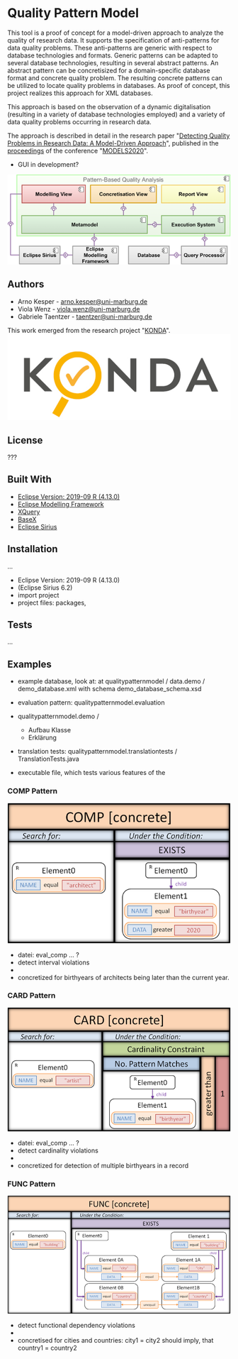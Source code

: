 # Quality Pattern Model

This tool is a proof of concept for a model-driven approach to analyze the quality of research data.
It supports the specification of anti-patterns for data quality problems.
These anti-patterns are generic with respect to database technologies and formats.
Generic patterns can be adapted to several database technologies, resulting in several abstract patterns.
An abstract pattern can be concretisized for a domain-specific database format and concrete quality problem. 
The resulting concrete patterns can be utilized to locate quality problems in databases.
As proof of concept, this project realizes this approach for XML databases.

This approach is based on the observation of a dynamic digitalisation (resulting in a variety of database technologies employed) and a variety of data quality problems occurring in research data.

The approach is described in detail in the research paper "[Detecting Quality Problems in Research Data: A Model-Driven Approach](https://dl.acm.org/doi/10.1145/3365438.3410987)", published in the [proceedings](https://dl.acm.org/doi/proceedings/10.1145/3417990) of the conference "[MODELS2020](http://www.modelsconference.org)".

+ GUI in development?

![Component Diagram](readme_images/component_diagram.png)


## Authors

* Arno Kesper - [arno.kesper@uni-marburg.de](mailto:arno.kesper@uni-marburg.de?subject=[GitHub]%20Quality%20Pattern%20Model)
* Viola Wenz - [viola.wenz@uni-marburg.de](mailto:viola.wenz@uni-marburg.de?subject=[GitHub]%20Quality%20Pattern%20Model)
* Gabriele Taentzer - [taentzer@uni-marburg.de](mailto:taentzer@uni-marburg.de?subject=[GitHub]%20Quality%20Pattern%20Model)

This work emerged from the research project "[KONDA](https://zenodo.org/communities/konda-project)". 
![KONDA](readme_images/konda_logo.jpg)



## License

???


## Built With

* [Eclipse Version: 2019-09 R (4.13.0)](https://www.eclipse.org/downloads/packages/release/2019-09/r)
* [Eclipse Modelling Framework](https://www.eclipse.org/modeling/emf/)
* [XQuery](https://www.w3.org/XML/Query/)
* [BaseX](https://basex.org)
* [Eclipse Sirius](https://www.eclipse.org/sirius/)



## Installation
...

+ Eclipse Version: 2019-09 R (4.13.0)
+ (Eclipse Sirius 6.2)
+ import project
+ project files: packages, 



## Tests

...




## Examples

+ example database, look at: at qualitypatternmodel / data.demo / demo_database.xml with schema demo_database_schema.xsd
+ evaluation pattern: qualitypatternmodel.evaluation
+ qualitypatternmodel.demo / 
	+ Aufbau Klasse
	+ Erklärung

+ translation tests: qualitypatternmodel.translationtests / TranslationTests.java
+ executable file, which tests various features of the 




### COMP Pattern
![COMP](readme_images/COMP_concrete.png)
+ datei: eval_comp ... ?
+ detect interval violations
+ 
+ concretized for birthyears of architects being later than the current year.




### CARD Pattern
![CARD](readme_images/CARD_concrete.png)
+ datei: eval_comp ... ?
+ detect cardinality violations
+ 
+ concretized for detection of multiple birthyears in a record




### FUNC Pattern
![FUNC](readme_images/FUNC_concrete.png)

+ detect functional dependency violations
+ 
+ concretised for cities and countries: city1 = city2 should imply, that country1 = country2

